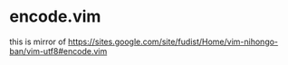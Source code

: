 encode.vim
==========

this is mirror of https://sites.google.com/site/fudist/Home/vim-nihongo-ban/vim-utf8#encode.vim